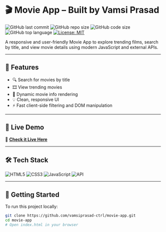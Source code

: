 # 🎬 Movie App – Built by Vamsi Prasad

![GitHub last commit](https://img.shields.io/github/last-commit/vamsiprasad-ctrl/movie-app)
![GitHub repo size](https://img.shields.io/github/repo-size/vamsiprasad-ctrl/movie-app)
![GitHub code size](https://img.shields.io/github/languages/code-size/vamsiprasad-ctrl/movie-app)
![GitHub top language](https://img.shields.io/github/languages/top/vamsiprasad-ctrl/movie-app)
[![License: MIT](https://img.shields.io/github/license/vamsiprasad-ctrl/movie-app?style=for-the-badge)](LICENSE)

A responsive and user-friendly Movie App to explore trending films, search by title, and view movie details using modern JavaScript and external APIs.

---

## 📌 Features

- 🔍 Search for movies by title
- 🎞️ View trending movies
- 📃 Dynamic movie info rendering
- 💡 Clean, responsive UI
- ⚡ Fast client-side filtering and DOM manipulation

---

## 🔗 Live Demo

🚀 **[Check it Live Here](https://vamsiprasad-ctrl.github.io/movie-app/)**  


---

## 🛠️ Tech Stack

![HTML5](https://img.shields.io/badge/HTML5-E34F26?style=for-the-badge&logo=html5&logoColor=white)
![CSS3](https://img.shields.io/badge/CSS3-1572B6?style=for-the-badge&logo=css3&logoColor=white)
![JavaScript](https://img.shields.io/badge/JavaScript-F7DF1E?style=for-the-badge&logo=javascript&logoColor=black)
![API](https://img.shields.io/badge/API-REST-blue?style=for-the-badge)

---

## 🚀 Getting Started

To run this project locally:

```bash
git clone https://github.com/vamsiprasad-ctrl/movie-app.git
cd movie-app
# Open index.html in your browser
